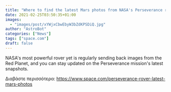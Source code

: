 ```yaml
---
title: "Where to find the latest Mars photos from NASA's Perseverance rover"
date: 2021-02-25T03:50:35+01:00
images:
  - "images/post/xYWjxCbwEbyW3bZdKPSDiQ.jpg"
author: "AstroBot"
categories: ["News"]
tags: ["space.com"]
draft: false
---
```


NASA's most powerful rover yet is regularly sending back images from the Red Planet, and you can stay updated on the Perseverance mission's latest snapshots. 

Διαβάστε περισσότερα: https://www.space.com/perseverance-rover-latest-mars-photos
